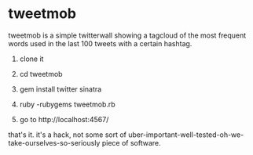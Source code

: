tweetmob
========

tweetmob is a simple twitterwall showing a tagcloud of the most frequent words used in the last 100 tweets with a certain hashtag.

1) clone it

2) cd tweetmob

2) gem install twitter sinatra

3) ruby -rubygems tweetmob.rb

4) go to http://localhost:4567/<hashtag>

that's it. it's a hack, not some sort of uber-important-well-tested-oh-we-take-ourselves-so-seriously piece of software.




 